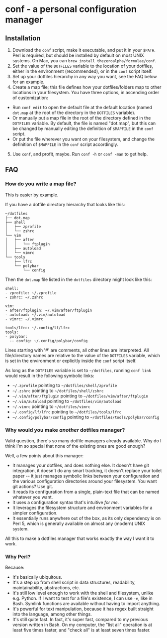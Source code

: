 # conf - a personal configuration manager
## Installation
1. Download the `conf` script, make it executable, and put it in your `$PATH`. Perl is required, but should be installed by default on most UNIX systems. On Mac, you can `brew install thezeroalpha/formulae/conf`.
2. Set the value of the `DOTFILES` variable to the location of your dotfiles, either in the environment (recommended), or in the `conf` script itself.
3. Set up your dotfiles hierarchy in any way you want, see the FAQ below for an example.
4. Create a map file; this file defines how your dotfiles/folders map to other locations in your filesystem.
  You have three options, in ascending order of customization:
  * Run `conf edit` to open the default file at the default location (named `dot.map` at the root of the directory in the `DOTFILES` variable).
  * Or manually put a map file in the root of the directory defined in the `DOTFILES` variable.
    By default, the file is named "dot.map", but this can be changed by manually editing the definition of `$MAPFILE` in the `conf` script.
  * Or put the file wherever you want on your filesystem, and change the definition of `$MAPFILE` in the `conf` script accordingly.

  
5. Use `conf`, and profit, maybe. Run `conf -h` or `conf -man` to get help.

## FAQ
### How do you write a map file?
This is easier by example.

If you have a dotfile directory hierarchy that looks like this:

```
~/dotfiles
├── dot.map
├── shell
│   ├── zprofile
│   └── zshrc
└── vim
│   ├── after
│   │   └── ftplugin
│   ├── autoload
│   └── vimrc
└── tools
    ├── lfrc
    └── polybar
        └── config

```

Then the `dot.map` file listed in the `dotfiles` directory might look like this:

```map
shell:
- zprofile: ~/.zprofile
- zshrc: ~/.zshrc

vim:
- after/ftplugin: ~/.vim/after/ftplugin
- autoload: ~/.vim/autoload
- vimrc: ~/.vimrc

tools/lfrc: ~/.config/lf/lfrc
tools:
- polybar:
  -- config: ~/.config/polybar/config
```

Lines starting with '#' are comments, all other lines are interpreted. All file/directory names are relative to the value of the `DOTFILES` variable, which is set in the environment or explicitly inside the `conf` script itself.

As long as the `DOTFILES` variable is set to `~/dotfiles`, running `conf link` would result in the following symbolic links:

* `~/.zprofile` pointing to `~/dotfiles/shell/zprofile`
* `~/.zshrc` pointing to `~/dotfiles/shell/zshrc`
* `~/.vim/after/ftplugin` pointing to `~/dotfiles/vim/after/ftplugin`
* `~/.vim/autoload` pointing to `~/dotfiles/vim/autoload`
* `~/.vimrc` pointing to `~/dotfiles/vimrc`
* `~/.config/lf/lfrc` pointing to `~/dotfiles/tools/lfrc`
* `~/.config/polybar/config` pointing to `~/dotfiles/tools/polybar/config`

### Why would you make _another_ dotfiles manager?
Valid question, there's so many dotfile managers already available.
Why do I think I'm so special that none of the existing ones are good enough?

Well, a few points about this manager:

* It manages your dotfiles, and does nothing else.
  It doesn't have git integration, it doesn't do any smart tracking, it doesn't replace your toilet paper -- it just manages symbolic links between your configuration and the various configuration directories around your filesystem.
  You want git actions? Use git.
* It reads its configuration from a single, plain-text file that can be named whatever you want.
* It uses a configuration syntax that's intuitive _for me_.
* It leverages the filesystem structure and environment variables for a simpler configuration.
* It essentially runs anywhere out of the box, as its only dependency is on Perl 5, which is generally available on almost any (modern) UNIX system.

All this to make a dotfiles manager that works exactly the way I want it to work.

### Why Perl?
Because:

* It's basically ubiquitous.
* It's a step up from shell script in data structures, readability, maintainability, abstractions, etc.
* It's still low level enough to work with the shell and filesystem, unlike e.g. Python.
  If I want to test for a file's existence, I can use `-e`, like in Bash.
  Symlink functions are available without having to import anything.
* It's powerful for text manipulation, because it has regex built straight into the language, among other things.
* It's still quite fast.
  In fact, it's super fast, compared to my previous version written in Bash.
  On my computer, the "list all" operation is at least five times faster, and "check all" is at least seven times faster.
